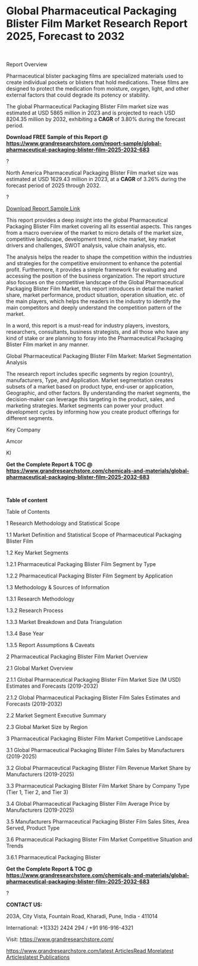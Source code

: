 <h1>Global Pharmaceutical Packaging Blister Film Market Research Report 2025, Forecast to 2032</h1><br/><p>Report Overview</p>
 
 
 
 <p>Pharmaceutical blister packaging films are specialized materials used to create individual pockets or blisters that hold medications. These films are designed to protect the medication from moisture, oxygen, light, and other external factors that could degrade its potency or stability.</p>
 
 
 
 <p>The global Pharmaceutical Packaging Blister Film market size was estimated at USD 5865 million in 2023 and is projected to reach USD 8204.35 million by 2032, exhibiting a <strong>CAGR</strong> of 3.80% during the forecast period.</p>
 
 
 
 <div><b>Download FREE Sample of this Report @ <a href="https://www.grandresearchstore.com/report-sample/global-pharmaceutical-packaging-blister-film-2025-2032-683">https://www.grandresearchstore.com/report-sample/global-pharmaceutical-packaging-blister-film-2025-2032-683</a></b></div>
 
 
 
 <p>? </p>
 
 
 
 <p>North America Pharmaceutical Packaging Blister Film market size was estimated at USD 1629.43 million in 2023, at a <strong>CAGR</strong> of 3.26% during the forecast period of 2025 through 2032.</p>
 
 
 
 <p>? </p>
 
 
 
 <p><a href="https://www.grandresearchstore.com/mr-admin/report-sample/global-pharmaceutical-packaging-blister-film-2025-2032-683">Download Report Sample Link</a></p>
 
 
 
 <p>This report provides a deep insight into the global Pharmaceutical Packaging Blister Film market covering all its essential aspects. This ranges from a macro overview of the market to micro details of the market size, competitive landscape, development trend, niche market, key market drivers and challenges, SWOT analysis, value chain analysis, etc.</p>
 
 
 
 <p>The analysis helps the reader to shape the competition within the industries and strategies for the competitive environment to enhance the potential profit. Furthermore, it provides a simple framework for evaluating and accessing the position of the business organization. The report structure also focuses on the competitive landscape of the Global Pharmaceutical Packaging Blister Film Market, this report introduces in detail the market share, market performance, product situation, operation situation, etc. of the main players, which helps the readers in the industry to identify the main competitors and deeply understand the competition pattern of the market.</p>
 
 
 
 <p>In a word, this report is a must-read for industry players, investors, researchers, consultants, business strategists, and all those who have any kind of stake or are planning to foray into the Pharmaceutical Packaging Blister Film market in any manner.</p>
 
 
 
 <p>Global Pharmaceutical Packaging Blister Film Market: Market Segmentation Analysis</p>
 
 
 
 <p>The research report includes specific segments by region (country), manufacturers, Type, and Application. Market segmentation creates subsets of a market based on product type, end-user or application, Geographic, and other factors. By understanding the market segments, the decision-maker can leverage this targeting in the product, sales, and marketing strategies. Market segments can power your product development cycles by informing how you create product offerings for different segments.</p>
 
 
 
 <p>Key Company</p>
 
 
 
 <p>Amcor</p>
 
 
 
 <p>Kl</p>
 
 
 
 <div><b>Get the Complete Report & TOC @ <a href="https://www.grandresearchstore.com/chemicals-and-materials/global-pharmaceutical-packaging-blister-film-2025-2032-683">https://www.grandresearchstore.com/chemicals-and-materials/global-pharmaceutical-packaging-blister-film-2025-2032-683</a></b></div>
 
 
 
 <p><br />
 
 <b>Table of content</b></p>
 
 
 
 <p>Table of Contents<br />
 
 1 Research Methodology and Statistical Scope<br />
 
 1.1 Market Definition and Statistical Scope of Pharmaceutical Packaging Blister Film<br />
 
 1.2 Key Market Segments<br />
 
 1.2.1 Pharmaceutical Packaging Blister Film Segment by Type<br />
 
 1.2.2 Pharmaceutical Packaging Blister Film Segment by Application<br />
 
 1.3 Methodology & Sources of Information<br />
 
 1.3.1 Research Methodology<br />
 
 1.3.2 Research Process<br />
 
 1.3.3 Market Breakdown and Data Triangulation<br />
 
 1.3.4 Base Year<br />
 
 1.3.5 Report Assumptions & Caveats<br />
 
 2 Pharmaceutical Packaging Blister Film Market Overview<br />
 
 2.1 Global Market Overview<br />
 
 2.1.1 Global Pharmaceutical Packaging Blister Film Market Size (M USD) Estimates and Forecasts (2019-2032)<br />
 
 2.1.2 Global Pharmaceutical Packaging Blister Film Sales Estimates and Forecasts (2019-2032)<br />
 
 2.2 Market Segment Executive Summary<br />
 
 2.3 Global Market Size by Region<br />
 
 3 Pharmaceutical Packaging Blister Film Market Competitive Landscape<br />
 
 3.1 Global Pharmaceutical Packaging Blister Film Sales by Manufacturers (2019-2025)<br />
 
 3.2 Global Pharmaceutical Packaging Blister Film Revenue Market Share by Manufacturers (2019-2025)<br />
 
 3.3 Pharmaceutical Packaging Blister Film Market Share by Company Type (Tier 1, Tier 2, and Tier 3)<br />
 
 3.4 Global Pharmaceutical Packaging Blister Film Average Price by Manufacturers (2019-2025)<br />
 
 3.5 Manufacturers Pharmaceutical Packaging Blister Film Sales Sites, Area Served, Product Type<br />
 
 3.6 Pharmaceutical Packaging Blister Film Market Competitive Situation and Trends<br />
 
 3.6.1 Pharmaceutical Packaging Blister</p>
 
 
 
 <div><b>Get the Complete Report & TOC @ <a href="https://www.grandresearchstore.com/chemicals-and-materials/global-pharmaceutical-packaging-blister-film-2025-2032-683">https://www.grandresearchstore.com/chemicals-and-materials/global-pharmaceutical-packaging-blister-film-2025-2032-683</a></b></div>
 
 
 
 <p>? </p>
 
 
 
 <p><b>CONTACT US:</b><br />
 
 203A, City Vista, Fountain Road, Kharadi, Pune, India - 411014<br />
 
 International: +1(332) 2424 294 / +91 916-916-4321<br />
 
 Visit: <a href="https://www.grandresearchstore.com/">https://www.grandresearchstore.com/</a><br />
 
 <a href="https://gyeongbokgung.com">https://www.grandresearchstore.com/</a><a href="https://hallyeomaritime.com">latest Articles</a><a href="https://jingwansa.com">Read More</a><a href="https://nguoiviet.jp/">latest Articles</a><a href="https://www.intelmarketresearch.com/">latest Publications</a></p>